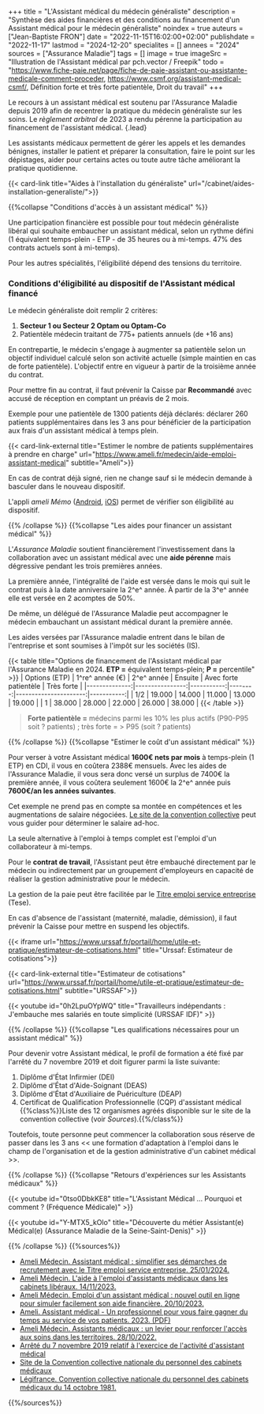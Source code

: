 +++
title = "L'Assistant médical du médecin généraliste"
description = "Synthèse des aides financières et des conditions au financement d'un Assistant médical pour le médecin généraliste"
noindex = true
auteurs = ["Jean-Baptiste FRON"]
date = "2022-11-15T16:02:00+02:00"
publishdate = "2022-11-17"
lastmod = "2024-12-20"
specialites = []
annees = "2024"
sources = ["Assurance Maladie"]
tags = []
image = true
imageSrc = "Illustration de l'Assistant médical par pch.vector / Freepik"
todo = "https://www.fiche-paie.net/page/fiche-de-paie-assistant-ou-assistante-medicale-comment-proceder, https://www.csmf.org/assistant-medical-csmf/, Définition forte et très forte patientèle, Droit du travail"
+++

Le recours à un assistant médical est soutenu par l'Assurance Maladie depuis 2019 afin de recentrer la pratique du médecin généraliste sur les soins. Le *règlement arbitral* de 2023 a rendu pérenne la participation au financement de l'assistant médical.
{.lead}

Les assistants médicaux permettent de gérer les appels et les demandes bénignes, installer le patient et préparer la consultation, faire le point sur les dépistages, aider pour certains actes ou toute autre tâche améliorant la pratique quotidienne.

{{< card-link title="Aides à l'installation du généraliste" url="/cabinet/aides-installation-generaliste/">}}

{{%collapse "Conditions d'accès à un assistant médical" %}}

Une participation financière est possible pour tout médecin généraliste libéral qui souhaite embaucher un assistant médical, selon un rythme défini (1 équivalent temps-plein - ETP - de 35 heures ou à mi-temps. 47% des contrats actuels sont à mi-temps).

Pour les autres spécialités, l'éligibilité dépend des tensions du territoire.

### Conditions d'éligibilité au dispositif de l'Assistant médical financé

Le médecin généraliste doit remplir 2 critères:

1. **Secteur 1 ou Secteur 2 Optam ou Optam-Co**
2. Patientèle médecin traitant de 775+ patients annuels (de +16 ans)

En contrepartie, le médecin s'engage à augmenter sa patientèle selon un objectif individuel calculé selon son activité actuelle (simple maintien en cas de forte patientèle). L'objectif entre en vigueur à partir de la troisième année du contrat.

Pour mettre fin au contrat, il faut prévenir la Caisse par **Recommandé** avec accusé de réception en comptant un préavis de 2 mois.

Exemple pour une patientèle de 1300 patients déjà déclarés: déclarer 260 patients supplémentaires dans les 3 ans pour bénéficier de la participation aux frais d'un assistant médical à temps plein.

{{< card-link-external title="Estimer le nombre de patients supplémentaires à prendre en charge" url="https://www.ameli.fr/medecin/aide-emploi-assistant-medical" subtitle="Ameli">}}

En cas de contrat déjà signé, rien ne change sauf si le médecin demande à basculer dans le nouveau dispositif.

L'appli *ameli Mémo* ([Android](https://play.google.com/store/apps/details?id=fr.cnamts.amelimemo&hl=fr), [iOS](https://apps.apple.com/fr/app/ameli-m%C3%A9mo/id1304468265)) permet de vérifier son éligibilité au dispositif.

{{% /collapse %}}
{{%collapse "Les aides pour financer un assistant médical" %}}

L'*Assurance Maladie* soutient financièrement l'investissement dans la collaboration avec un assistant médical avec une **aide pérenne** mais dégressive pendant les trois premières années.

La première année, l'intégralité de l'aide est versée dans le mois qui suit le contrat puis à la date anniversaire la 2^e^ année. À partir de la 3^e^ année elle est versée en 2 acomptes de 50%.

De même, un délégué de l'Assurance Maladie peut accompagner le médecin embauchant un assistant médical durant la première année.

Les aides versées par l'Assurance maladie entrent dans le bilan de l'entreprise et sont soumises à l'impôt sur les sociétés (IS).

{{< table title="Options de financement de l'Assistant médical par l'Assurance Maladie en 2024. **ETP =** équivalent temps-plein; **P =** percentile" >}}
| Options (ETP) | 1^re^ année (€) | 2^e^ année | Ensuite | Avec forte patientèle | Très forte |
|--------------:|----------------:|-----------:|--------:|----------------------:|-----------:|
|           1/2 |          19.000 |     14.000 |  11.000 |                13.000 |     19.000 |
|             1 |          38.000 |     28.000 |  22.000 |                26.000 |     38.000 |
{{< /table >}}

> **Forte patientèle =** médecins parmi les 10% les plus actifs (P90-P95 soit ? patients) ; très forte = > P95 (soit ? patients)

{{% /collapse %}}
{{%collapse "Estimer le coût d'un assistant médical" %}}

Pour verser à votre Assistant médical **1600€ nets par mois** à temps-plein (1 ETP) en CDI, il vous en coûtera 2388€ mensuels. Avec les aides de l'Assurance Maladie, il vous sera donc versé un surplus de 7400€ la première année, il vous coûtera seulement 1600€ la 2^e^ année puis **7600€/an les années suivantes**.

Cet exemple ne prend pas en compte sa montée en compétences et les augmentations de salaire négociées. [Le site de la convention collective](https://ccn-cabinets-medicaux.fr/connaitre-salaire-minimum/etape2#anchor_2) peut vous guider pour déterminer le salaire ad-hoc.

La seule alternative à l'emploi à temps complet est l'emploi d'un collaborateur à mi-temps.

Pour le **contrat de travail**, l'Assistant peut être embauché directement par le médecin ou indirectement par un groupement d'employeurs en capacité de réaliser la gestion administrative pour le médecin.

La gestion de la paie peut être facilitée par le [Titre emploi service entreprise](https://www.letese.urssaf.fr/portail/accueil/adherer.html) (Tese).

En cas d'absence de l'assistant (maternité, maladie, démission), il faut prévenir la Caisse pour mettre en suspend les objectifs.

{{< iframe url="https://www.urssaf.fr/portail/home/utile-et-pratique/estimateur-de-cotisations.html" title="Urssaf: Estimateur de cotisations">}}

{{< card-link-external title="Estimateur de cotisations" url="https://www.urssaf.fr/portail/home/utile-et-pratique/estimateur-de-cotisations.html" subtitle="URSSAF">}}

{{< youtube id="0h2LpuOYpWQ" title="Travailleurs indépendants : J'embauche mes salariés en toute simplicité (URSSAF IDF)" >}}

{{% /collapse %}}
{{%collapse "Les qualifications nécessaires pour un assistant médical" %}}

Pour devenir votre Assistant médical, le profil de formation a été fixé par l'arrêté du 7 novembre 2019 et doit figurer parmi la liste suivante:

1. Diplôme d'État Infirmier (DEI)
2. Diplôme d'État d'Aide-Soignant (DEAS)
3. Diplôme d'État d'Auxiliaire de Puériculture (DEAP)
4. Certificat de Qualification Professionnelle (CQP) d'assistant médical  
  {{%class%}}Liste des 12 organismes agréés disponible sur le site de la convention collective (voir *Sources*).{{%/class%}}

Toutefois, toute personne peut commencer la collaboration sous réserve de passer dans les 3 ans << une formation d'adaptation à l'emploi dans le champ de l'organisation et de la gestion administrative d'un cabinet médical >>.

{{% /collapse %}}
{{%collapse "Retours d'expériences sur les Assistants médicaux" %}}

{{< youtube id="0tso0DbkKE8" title="L'Assistant Médical ... Pourquoi et comment ? (Fréquence Médicale)" >}}

{{< youtube id="Y-MTX5_kOlo" title="Découverte du métier Assistant(e) Médical(e) (Assurance Maladie de la Seine-Saint-Denis)" >}}

{{% /collapse %}}
{{%sources%}}

- [Ameli Médecin. Assistant médical : simplifier ses démarches de recrutement avec le Titre emploi service entreprise. 25/01/2024.](https://www.ameli.fr/medecin/actualites/assistant-medical-simplifier-ses-demarches-de-recrutement-avec-le-titre-emploi-service-entreprise)
- [Ameli Médecin. L'aide à l'emploi d'assistants médicaux dans les cabinets libéraux. 14/11/2023.](https://www.ameli.fr/hauts-de-seine/medecin/exercice-liberal/vie-cabinet/aides-financieres/aide-emploi-assistants-medicaux)
- [Ameli Médecin. Emploi d'un assistant médical : nouvel outil en ligne pour simuler facilement son aide financière. 20/10/2023.](https://www.ameli.fr/hauts-de-seine/medecin/actualites/emploi-d-un-assistant-medical-nouvel-outil-en-ligne-pour-simuler-facilement-son-aide-financiere)
- [Ameli. Assistant médical - Un professionnel pour vous faire gagner du temps au service de vos patients. 2023. (PDF)](https://www.ameli.fr/sites/default/files/Documents/Assistant%20medical-Brochure-Medecin%20liberal.pdf)
- [Ameli Médecin. Assistants médicaux : un levier pour renforcer l'accès aux soins dans les territoires. 28/10/2022.](https://www.ameli.fr/medecin/actualites/assistants-medicaux-un-levier-pour-renforcer-l-acces-aux-soins-dans-les-territoires)
- [Arrêté du 7 novembre 2019 relatif à l'exercice de l'activité d'assistant médical](https://www.legifrance.gouv.fr/jorf/id/JORFTEXT000039364029)
- [Site de la Convention collective nationale du personnel des cabinets médicaux](https://ccn-cabinets-medicaux.fr/assistants-medicaux)
- [Légifrance. Convention collective nationale du personnel des cabinets médicaux du 14 octobre 1981.](https://www.legifrance.gouv.fr/conv_coll/id/KALICONT000005635409/)

{{%/sources%}}
